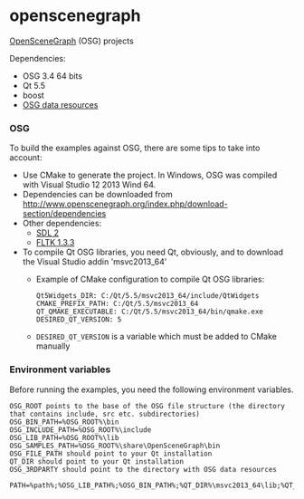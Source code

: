 # openscenegraph
[OpenSceneGraph](http://www.openscenegraph.org/) (OSG) projects

Dependencies:

- OSG 3.4 64 bits
- Qt 5.5
- boost
- [OSG data resources](http://www.openscenegraph.org/index.php/download-section/data)

### OSG

To build the examples against OSG, there are some tips to take into account: 

- Use CMake to generate the project. In Windows, OSG was compiled with Visual Studio 12 2013 Wind 64.
- Dependencies can be downloaded from http://www.openscenegraph.org/index.php/download-section/dependencies
- Other dependencies:
  - [SDL 2](https://www.libsdl.org/download-2.0.php)
  - [FLTK 1.3.3](http://www.fltk.org/software.php)
- To compile Qt OSG libraries, you need Qt, obviously, and to download the Visual Studio addin 'msvc2013_64'
  - Example of CMake configuration to compile Qt OSG libraries:

	````  
	Qt5Widgets_DIR: C:/Qt/5.5/msvc2013_64/include/QtWidgets
	CMAKE_PREFIX_PATH: C:/Qt/5.5/msvc2013_64
	QT_QMAKE_EXECUTABLE: C:/Qt/5.5/msvc2013_64/bin/qmake.exe
	DESIRED_QT_VERSION: 5
	````
  - `DESIRED_QT_VERSION` is a variable which must be added to CMake manually
  
### Environment variables

Before running the examples, you need the following environment variables.

````  
OSG_ROOT points to the base of the OSG file structure (the directory that contains include, src etc. subdirectories)
OSG_BIN_PATH=%OSG_ROOT%\bin
OSG_INCLUDE_PATH=%OSG_ROOT%\include
OSG_LIB_PATH=%OSG_ROOT%\lib
OSG_SAMPLES_PATH=%OSG_ROOT%\share\OpenSceneGraph\bin
OSG_FILE_PATH should point to your Qt installation
QT_DIR should point to your Qt installation
OSG_3RDPARTY should point to the directory with OSG data resources

PATH=%path%;%OSG_LIB_PATH%;%OSG_BIN_PATH%;%QT_DIR%\msvc2013_64\lib;%QT_DIR%\msvc2013_64\bin;%OSG_3RDPARTY%\lib;%OSG_3RDPARTY%\bin
````  
